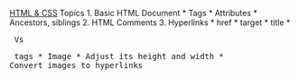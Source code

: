 [HTML & CSS](https://github.com/DevOps-Ref/FRONTEND/tree/main/HTML%20%26%20CSS)
Topics
        1. Basic HTML Document
                * Tags
                * Attributes
                * Ancestors, siblings
        2. HTML Comments
        3. Hyperlinks
                * href
                * target
                * title
        * <pre> Vs <p> tags
        * Image
                * Adjust its height and width
                * Convert images to hyperlinks